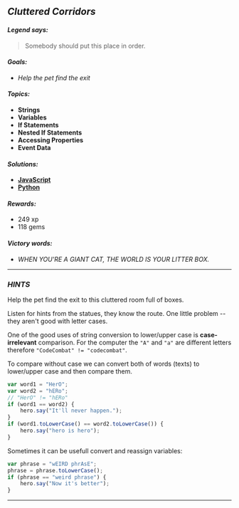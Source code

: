 ## _Cluttered Corridors_

#### _Legend says:_
> Somebody should put this place in order.

#### _Goals:_
+ _Help the pet find the exit_

#### _Topics:_
+ **Strings**
+ **Variables**
+ **If Statements**
+ **Nested If Statements**
+ **Accessing Properties**
+ **Event Data**

#### _Solutions:_
+ **[JavaScript](clutteredCorridors.js)**
+ **[Python](cluttered_corridors.py)**

#### _Rewards:_
+ 249 xp
+ 118 gems

#### _Victory words:_
+ _WHEN YOU'RE A GIANT CAT, THE WORLD IS YOUR LITTER BOX._

___

### _HINTS_

Help the pet find the exit to this cluttered room full of boxes.

Listen for hints from the statues, they know the route. One little problem -- they aren't good with letter cases.

One of the good uses of string conversion to lower/upper case is **case-irrelevant** comparison. For the computer the `"A"` and `"a"` are different letters therefore `"CodeCombat" != "codecombat"`.

To compare without case we can convert both of words (texts) to lower/upper case and then compare them.

```javascript
var word1 = "HerO";
var word2 = "hERo";
// "HerO" != "hERo"
if (word1 == word2) {
    hero.say("It'll never happen.");
}
if (word1.toLowerCase() == word2.toLowerCase()) {
    hero.say("hero is hero");
}
```

Sometimes it can be usefull convert and reassign variables:

```javascript
var phrase = "wEIRD phrAsE";
phrase = phrase.toLowerCase();
if (phrase == "weird phrase") {
    hero.say("Now it's better");
}
```

___
